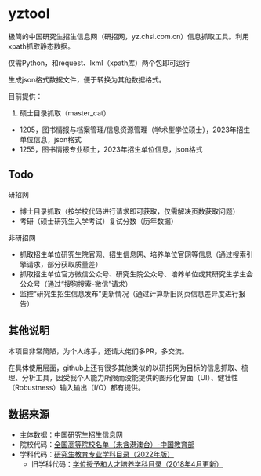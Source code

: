 # yztool

极简的中国研究生招生信息网（研招网，yz.chsi.com.cn）信息抓取工具。利用xpath抓取静态数据。

仅需Python，和request、lxml（xpath库）两个包即可运行

生成json格式数据文件，便于转换为其他数据格式。

目前提供：

1. 硕士目录抓取（master_cat）
  - 1205，图书情报与档案管理/信息资源管理（学术型学位硕士），2023年招生单位信息，json格式
  - 1255，图书情报专业硕士，2023年招生单位信息，json格式

## Todo

研招网

- 博士目录抓取（按学校代码进行请求即可获取，仅需解决页数获取问题）
- 考研（硕士研究生入学考试）复试分数（历年数据）

非研招网

- 抓取招生单位研究生院官网、招生信息网、培养单位官网等信息（通过搜索引擎请求，部分获取质量差）
- 抓取招生单位官方微信公众号、研究生院公众号、培养单位或其研究生学生会公众号（通过“搜狗搜索-微信”请求）
- 监控“研究生招生信息发布”更新情况（通过计算新旧网页信息差异度进行报告）

## 其他说明

本项目非常简陋，为个人练手，还请大佬们多PR，多交流。

在具体使用层面，github上还有很多其他类似的以研招网为目标的信息抓取、梳理、分析工具，因受我个人能力所限而没能提供的图形化界面（UI）、健壮性（Robustness）输入输出（I/O）都有提供。

## 数据来源

- 主体数据：[中国研究生招生信息网](https://yz.chsi.com.cn)
- 院校代码：[全国高等院校名单（未含港澳台）-中国教育部](https://hudong.moe.gov.cn/qggxmd/)
- 学科代码：[研究生教育专业学科目录（2022年版）](http://www.moe.gov.cn/srcsite/A22/moe_833/202209/t20220914_660828.html)
  - 旧学科代码：[学位授予和人才培养学科目录（2018年4月更新）](http://www.moe.gov.cn/jyb_sjzl/ziliao/A22/201804/t20180419_333655.html)
